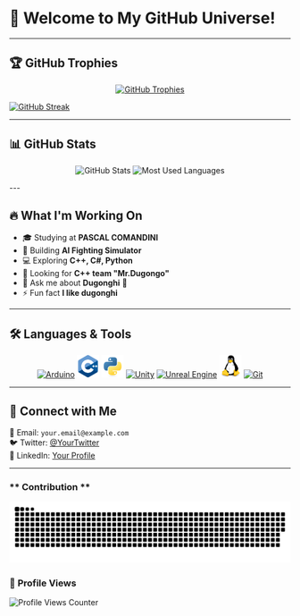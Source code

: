 # 🚀 Welcome to My GitHub Universe!  
---

## 🏆 **GitHub Trophies**
<p align="center">
  <a href="https://github.com/ryo-ma/github-profile-trophy">
    <img src="https://github-profile-trophy.vercel.app/?username=Cesare-Di-Masi&theme=radical&no-frame=false&no-bg=true&margin-w=15" alt="GitHub Trophies"/>
  </a>
</p>

[![GitHub Streak](https://streak-stats.demolab.com?user=Cesare-Di-Masi&theme=dark&hide_border=true)](https://git.io/streak-stats)

---

## 📊 **GitHub Stats**
<p align="center">
  <img src="https://github-readme-stats-git-masterrstaa-rickstaa.vercel.app/api?username=Cesare-Di-Masi&show_icons=true&theme=tokyonight&count_private=true&hide_border=true" alt="GitHub Stats"/>
  <img src="https://github-readme-stats-git-masterrstaa-rickstaa.vercel.app/api/top-langs/?username=Cesare-Di-Masi&layout=compact&theme=tokyonight&hide_border=true" alt="Most Used Languages"/>
</p>
---

## 🔥 **What I'm Working On**
- 🎓 Studying at **PASCAL COMANDINI**
- 🔭 Building **AI Fighting Simulator**
- 💻 Exploring **C++, C#, Python**
- 👯 Looking for **C++ team "Mr.Dugongo"**
- 💬 Ask me about **Dugonghi** 🦦
- ⚡ Fun fact **I like dugonghi**

---

## 🛠️ **Languages & Tools**
<p align="center">
  <a href="https://www.arduino.cc/"><img src="https://cdn.worldvectorlogo.com/logos/arduino-1.svg" alt="Arduino" width="40" height="40"/></a>
  <a href="https://www.w3schools.com/cpp/"><img src="https://raw.githubusercontent.com/devicons/devicon/master/icons/cplusplus/cplusplus-original.svg" alt="C++" width="40" height="40"/></a>
  <a href="https://www.python.org"><img src="https://raw.githubusercontent.com/devicons/devicon/master/icons/python/python-original.svg" alt="Python" width="40" height="40"/></a>
  <a href="https://unity.com/"><img src="https://www.vectorlogo.zone/logos/unity3d/unity3d-icon.svg" alt="Unity" width="40" height="40"/></a>
  <a href="https://unrealengine.com/"><img src="https://raw.githubusercontent.com/kenangundogan/fontisto/036b7eca71aab1bef8e6a0518f7329f13ed62f6b/icons/svg/brand/unreal-engine.svg" alt="Unreal Engine" width="40" height="40"/></a>
  <a href="https://www.linux.org/"><img src="https://raw.githubusercontent.com/devicons/devicon/master/icons/linux/linux-original.svg" alt="Linux" width="40" height="40"/></a>
  <a href="https://git-scm.com/"><img src="https://www.vectorlogo.zone/logos/git-scm/git-scm-icon.svg" alt="Git" width="40" height="40"/></a>
</p>

---

## 📡 **Connect with Me**
📧 Email: `your.email@example.com`  
🐦 Twitter: [@YourTwitter](https://twitter.com/YourTwitter)  
🔗 LinkedIn: [Your Profile](https://linkedin.com/in/YourUsername)  

---

### ** Contribution **
![snake gif](https://github.com/Cesare-Di-Masi/Cesare-Di-Masi/blob/output/github-snake-dark.svg)

### 👀 **Profile Views**
<p align="left"> 
  <img src="https://komarev.com/ghpvc/?username=Cesare-Di-Masi&label=Profile%20views&color=0e75b6&style=flat" alt="Profile Views Counter" /> 
</p>


